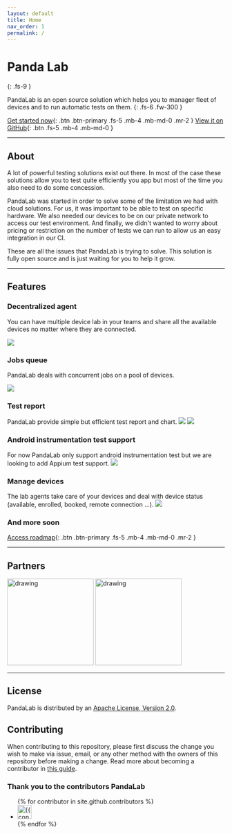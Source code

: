 ```yaml
---
layout: default
title: Home
nav_order: 1
permalink: /
---
```


# Panda Lab
{: .fs-9 }

PandaLab is an open source solution which helps you to manager fleet of devices and to run automatic tests on them.
{: .fs-6 .fw-300 }

[Get started now](install){: .btn .btn-primary .fs-5 .mb-4 .mb-md-0 .mr-2 } [View it on GitHub](https://github.com/MobileTribe/panda-lab){: .btn .fs-5 .mb-4 .mb-md-0 }

---

## About

A lot of powerful testing solutions exist out there. 
In most of the case these solutions allow you to test quite efficiently you app but most of the time you also need to do some concession.

PandaLab was started in order to solve some of the limitation we had with cloud solutions. 
For us, it was important to be able to test on specific hardware. 
We also needed our devices to be on our private network to access our test environment.
And finally, we didn't wanted to worry about pricing or restriction on the number of tests we can run to allow us an easy integration in our CI.

These are all the issues that PandaLab is trying to solve. This solution is fully open source and is just waiting for you to help it grow.

---

## Features

### Decentralized agent
You can have multiple device lab in your teams and share all the available devices no matter where they are connected.

![](assets/screenshots/devices.png)

### Jobs queue
PandaLab deals with concurrent jobs on a pool of devices.

![](assets/screenshots/jobs.png)

### Test report
PandaLab provide simple but efficient test report and chart.
![](assets/screenshots/apps.png)
![](assets/screenshots/chart.png)


### Android instrumentation test support
For now PandaLab only support android instrumentation test but we are looking to add Appium test support.
![](assets/screenshots/report.png)


### Manage devices
The lab agents take care of your devices and deal with device status (available, enrolled, booked, remote connection ...).
![](assets/screenshots/agent.png)

### And more soon
[Access roadmap](roadmap){: .btn .btn-primary .fs-5 .mb-4 .mb-md-0 .mr-2 } 

---


## Partners

<img src="assets/partners/leroy-merlin-logo.png" alt="drawing" width="200"/>
<img src="assets/partners/ineat-logo.png" alt="drawing" width="200"/>


---

## License

PandaLab is distributed by an [Apache License, Version 2.0](http://www.apache.org/licenses/LICENSE-2.0).

## Contributing

When contributing to this repository, please first discuss the change you wish to make via issue,
email, or any other method with the owners of this repository before making a change. Read more about becoming a contributor in [this guide](https://www.contributor-covenant.org/).

### Thank you to the contributors PandaLab

<ul class="list-style-none">
{% for contributor in site.github.contributors %}
  <li class="d-inline-block mr-1">
     <a href="{{ contributor.html_url }}"><img src="{{ contributor.avatar_url }}" width="32" height="32" alt="{{ contributor.login }}"/></a>
  </li>
{% endfor %}
</ul>
